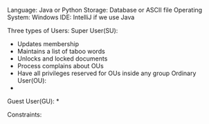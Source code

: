 Language: Java or Python
Storage: Database or ASCII file
Operating System: Windows
IDE: IntelliJ if we use Java

Three types of Users:
Super User(SU):
  * Updates membership
  * Maintains a list of taboo words
  * Unlocks and locked documents
  * Process complains about OUs
  * Have all privileges reserved for OUs inside any group
Ordinary User(OU):
  * 
Guest User(GU):
  *

Constraints:


